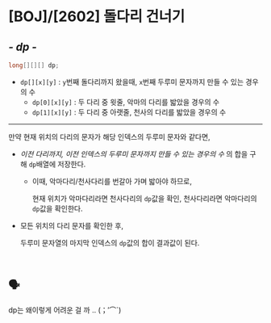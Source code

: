 # [BOJ]/[2602] 돌다리 건너기

## *- dp -*

```java
long[][][] dp;
```

* `dp[][x][y]` : `y`번째 돌다리까지 왔을때, `x`번째 두루미 문자까지 만들 수 있는 경우의 수
  * `dp[0][x][y]` : 두 다리 중 윗줄, 악마의 다리를 밟았을 경우의 수
  * `dp[1][x][y]` : 두 다리 중 아랫줄, 천사의 다리를 밟았을 경우의 수

----

만약 현재 위치의 다리의 문자가 해당 인덱스의 두루미 문자와 같다면,

* *이전 다리까지, 이전 인덱스의 두루미 문자까지 만들 수 있는 경우의 수* 의 합을 구해 `dp`배열에 저장한다.

  * 이때, 악마다리/천사다리를 번갈아 가며 밟아야 하므로, 

    현재 위치가 악마다리라면 천사다리의 `dp`값을 확인, 천사다리라면 악마다리의 `dp`값을 확인한다.

* 모든 위치의 다리 문자를 확인한 후, 

  두루미 문자열의 마지막 인덱스의 `dp`값의 합이 결과값이 된다.

</br>

## :speaking_head:

dp는 왜이렇게 어려운 걸 까 .. (；′⌒`)